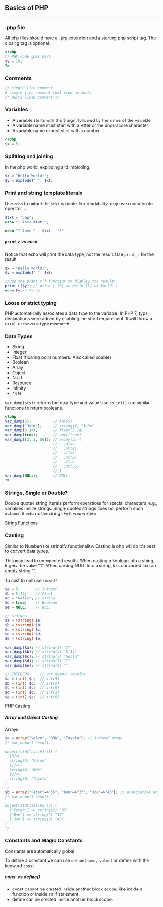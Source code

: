 ## Basics of PHP

---
### .php file

All php files should have a `.php` extension and a starting php script tag.
The closing tag is optional.
```php
<?php
// PHP code goes here
$y = 10;
?>
```

### Comments 
```php
// single line comment
# single line comment (not used as much)
/* multi lined comment */
```

### Variables
* A variable starts with the $ sign, followed by the name of the variable
* A variable name must start with a letter or the underscore character
* A variable name cannot start with a number

```php
<?php
$x = 5;
```

### Splitting and joining
In the php world, exploding and imploding.
```php 
$x = "Hello World!";
$y = explode(" ", $x);
```

### Print and string template literals
Use `echo` to output the `$txt` variable. 
For readability, may use concatenate operator `.`.
```php 
$txt = "php";
echo "I love $txt!";

echo "I love " . $txt . "!";
```

##### `print_r` vs echo
Notice that echo will print the data type, not the result.
Use `print_r` for the result
```php 
$x = "Hello World!";
$y = explode(" ", $x);

//Use the print_r() function to display the result:
print_r($y); // Array ( [0] => Hello [1] => World! ) 
echo $y // Array
```

### Loose or strict typing
PHP automatically associates a data type to the variable.
In PHP 7, type declarations were added by enabling the strict requirement. 
It will throw a `Fatal Error` on a type mismatch.

### Data Types
* String
* Integer
* Float (floating point numbers. Also called double)
* Boolean
* Array
* Object
* NULL
* Resource
* Infinity 
* NaN

`var_dump($txt)` returns the data type and value
Use `is_int()` and similar functions to return booleans. 

```php 
<?php
var_dump(5);          // int(5)
var_dump("John");     // string(4) "John"
var_dump(3.14);       // float(3.14)
var_dump(true);       // bool(true)
var_dump([2, 3, 56]); // array(3) {
                      //   [0]=>
                      //   int(2)
                      //   [1]=>
                      //   int(3)
                      //   [2]=>
                      //   int(56)
                      // }
var_dump(NULL);       // NULL
?>
```

### Strings, Single or Double?

Double quoted string literals perform operations for special characters, e.g., 
variables inside strings.
Single quoted strings does not perform such actions, 
it returns the string like it was written

[String Functions](https://www.w3schools.com/php/php_ref_string.asp)

### Casting
Similar to Number() or stringify functionality. 
Casting in php will do it's best to convert data types.

This may lead to unexpected results.
When casting a Boolean into a string, it gets the value "1". 
When casting NULL into a string, it is converted into an empty string "".

To cast to null use `(unset)`
```php 
$a = 5;       // Integer
$b = 5.34;    // Float
$c = "hello"; // String
$d = true;    // Boolean
$e = NULL;    // NULL

// STRINGS
$a = (string) $a;
$b = (string) $b;
$c = (string) $c;
$d = (string) $d;
$e = (string) $e;

var_dump($a); // string(1) "5"
var_dump($b); // string(4) "5.34"
var_dump($c); // string(5) "hello"
var_dump($d); // string(1) "1"
var_dump($e); // string(0) ""

// INTEGERS     // var_dump() results 
$a = (int) $a;  // int(5)
$b = (int) $b;  // int(5)
$c = (int) $c;  // int(0)
$d = (int) $d;  // int(1)
$e = (int) $e;  // int(0)
```
[PHP Casting](https://www.w3schools.com/php/php_casting.asp)

##### Array and Object Casting

Arrays
```php
$a = array("Volvo", "BMW", "Toyota"); // indexed array
/* var_dump() results

object(stdClass)#1 (3) {
  [0]=>
  string(5) "Volvo"
  [1]=>
  string(3) "BMW"
  [2]=>
  string(6) "Toyota"
}
*/
$b = array("Peter"=>"35", "Ben"=>"37", "Joe"=>"43"); // associative array
/* var_dump() results

object(stdClass)#2 (3) {
  ["Peter"] => string(2) "35"
  ["Ben"] => string(2) "37"
  ["Joe"] => string(2) "43"
}
*/
```

### Constants and Magic Constants
Constants are automatically global.

To define a constant we can use `define(name, value)`
or define with the keyword `const` 

##### const vs define()
* const cannot be created inside another block scope, like inside a function or inside an if statement.
* define can be created inside another block scope.
